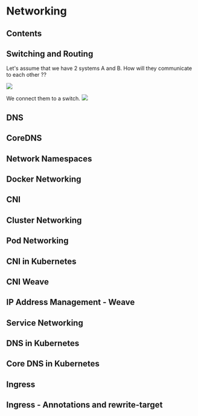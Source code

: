 # Networking

## Contents

## Switching and Routing

Let's assume that we have 2 systems A and B. How will they communicate to each other ??

![](https://raw.githubusercontent.com/aditya109/learning-k8s/63fd9c8ed4ae59dadcd3e3c7006810fde5ef9b66/assets/networking-1.svg)

We connect them to a switch.
![](https://raw.githubusercontent.com/aditya109/learning-k8s/63fd9c8ed4ae59dadcd3e3c7006810fde5ef9b66/assets/networking-1.svg)





## DNS

## CoreDNS

## Network Namespaces

## Docker Networking

## CNI

## Cluster Networking

## Pod Networking

## CNI in Kubernetes

## CNI Weave

## IP Address Management - Weave

## Service Networking

## DNS in Kubernetes

## Core DNS in Kubernetes

## Ingress

## Ingress - Annotations and rewrite-target

